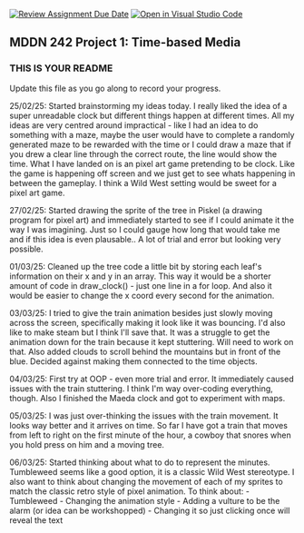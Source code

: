 [![Review Assignment Due Date](https://classroom.github.com/assets/deadline-readme-button-22041afd0340ce965d47ae6ef1cefeee28c7c493a6346c4f15d667ab976d596c.svg)](https://classroom.github.com/a/M3ipj5sV)
[![Open in Visual Studio Code](https://classroom.github.com/assets/open-in-vscode-2e0aaae1b6195c2367325f4f02e2d04e9abb55f0b24a779b69b11b9e10269abc.svg)](https://classroom.github.com/online_ide?assignment_repo_id=18378480&assignment_repo_type=AssignmentRepo)
## MDDN 242 Project 1: Time-based Media  

### THIS IS YOUR README

Update this file as you go along to record your progress.

25/02/25: Started brainstorming my ideas today. I really liked the idea of a super unreadable clock but different things happen at different times. All my ideas are very centred around impractical - like I had an idea to do something with a maze, maybe the user would have to complete a randomly generated maze to be rewarded with the time or I could draw a maze that if you drew a clear line through the correct route, the line would show the time. What I have landed on is an pixel art game pretending to be clock. Like the game is happening off screen and we just get to see whats happening in between the gameplay. I think a Wild West setting would be sweet for a pixel art game.

27/02/25: Started drawing the sprite of the tree in Piskel (a drawing program for pixel art) and immediately started to see if I could animate it the way I was imagining. Just so I could gauge how long that would take me and if this idea is even plausable.. A lot of trial and error but looking very possible.

01/03/25: Cleaned up the tree code a little bit by storing each leaf's information on their x and y in an array. This way it would be a shorter amount of code in draw_clock() - just one line in a for loop. And also it would be easier to change the x coord every second for the animation. 

03/03/25: I tried to give the train animation besides just slowly moving across the screen, specifically making it look like it was bouncing. I'd also like to make steam but I think I'll save that. It was a struggle to get the animation down for the train because it kept stuttering. Will need to work on that. Also added clouds to scroll behind the mountains but in front of the blue. Decided against making them connected to the time objects.

04/03/25: First try at OOP - even more trial and error. It immediately caused issues with the train stuttering. I think I'm way over-coding everything, though. Also I finished the Maeda clock and got to experiment with maps. 

05/03/25: I was just over-thinking the issues with the train movement. It looks way better and it arrives on time. So far I have got a train that moves from left to right on the first minute of the hour, a cowboy that snores when you hold press on him and a moving tree.

06/03/25: Started thinking about what to do to represent the minutes. Tumbleweed seems like a good option, it is a classic Wild West stereotype. I also want to think about changing the movement of each of my sprites to match the classic retro style of pixel animation.
To think about:
    - Tumbleweed
    - Changing the animation style
    - Adding a vulture to be the alarm (or idea can be workshopped)
    - Changing it so just clicking once will reveal the text